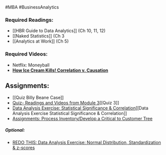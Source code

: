 #MBA #BusinessAnalytics
### Required Readings:
- [[HBR Guide to Data Analytics]] (Ch 10, 11, 12)
- [[Naked Statistics]] (Ch 3 
- [[Analytics at Work]] (Ch 5)

### Required Videos:
- Netflix: Moneyball
- [**How Ice Cream Kills! Correlation v. Causation**](https://youtu.be/VMUQSMFGBDo)

## Assignments:
- [[Quiz Billy Beane Case]]
- [Quiz- Readings and Videos from Module 3](https://messiah.instructure.com/courses/2025725/quizzes/4512496?module_item_id=40966987)[[Quiz 3]]
- [Data Analysis Exercise: Statistical Significance & Correlation](https://messiah.instructure.com/courses/2025725/assignments/19199291?module_item_id=40966989)[[Data Analysis Exercise Statistical Significance & Correlation]]
- [Assignments: Process Inventory/Develop a Critical to Customer Tree](https://messiah.instructure.com/courses/2025725/assignments/19199291?module_item_id=40966989)
##### Optional:
- [REDO THIS: Data Analysis Exercise: Normal Distribution, Standardization & z-scores](https://messiah.instructure.com/courses/2025725/assignments/19199288)